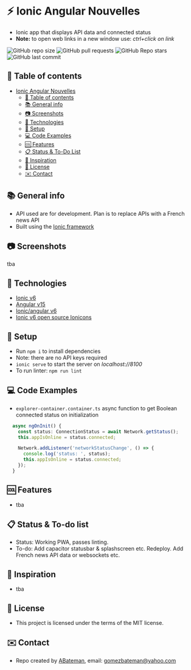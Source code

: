 # :zap: Ionic Angular Nouvelles

* Ionic app that displays API data and connected status
* **Note:** to open web links in a new window use: _ctrl+click on link_

![GitHub repo size](https://img.shields.io/github/repo-size/AndrewJBateman/ionic-angular-nouvelles?style=plastic)
![GitHub pull requests](https://img.shields.io/github/issues-pr/AndrewJBateman/ionic-angular-nouvelles?style=plastic)
![GitHub Repo stars](https://img.shields.io/github/stars/AndrewJBateman/ionic-angular-nouvelles?style=plastic)
![GitHub last commit](https://img.shields.io/github/last-commit/AndrewJBateman/ionic-angular-nouvelles?style=plastic)

## :page_facing_up: Table of contents

* [Ionic Angular Nouvelles](ionic-angular-nouvelles)
  * [:page_facing_up: Table of contents](#page_facing_up-table-of-contents)
  * [:books: General info](#books-general-info)
  * [:camera: Screenshots](#camera-screenshots)
  * [:signal_strength: Technologies](#signal_strength-technologies)
  * [:floppy_disk: Setup](#floppy_disk-setup)
  * [:computer: Code Examples](#computer-code-examples)
  * [:cool: Features](#cool-features)
  * [:clipboard: Status & To-Do List](#clipboard-status--to-do-list)
  * [:clap: Inspiration](#clap-inspiration)
  * [:file_folder: License](#file_folder-license)
  * [:envelope: Contact](#envelope-contact)

## :books: General info

* API used are for development. Plan is to replace APIs with a French news API
* Built using the [Ionic framework](https://ionicframework.com/docs)

## :camera: Screenshots

tba

## :signal_strength: Technologies

* [Ionic v6](https://ionicframework.com/)
* [Angular v15](https://angular.io/)
* [Ionic/angular v6](https://www.npmjs.com/package/@ionic/angular)
* [Ionic v6 open source Ionicons](https://ionicons.com/)

## :floppy_disk: Setup

* Run `npm i` to install dependencies
* Note: there are no API keys required
* `ionic serve` to start the server on _localhost://8100_
* To run linter: `npm run lint`

## :computer: Code Examples

* `explorer-container.container.ts` async function to get Boolean connected status on initialization

```typescript
  async ngOnInit() {
    const status: ConnectionStatus = await Network.getStatus();
    this.appIsOnline = status.connected;

    Network.addListener('networkStatusChange', () => {
      console.log('status: ', status);
      this.appIsOnline = status.connected;
    });
  }
```

## :cool: Features

* tba

## :clipboard: Status & To-do list

* Status: Working PWA, passes linting.
* To-do: Add capacitor statusbar & splashscreen etc. Redeploy. Add French news API data or websockets etc.

## :clap: Inspiration

* tba

## :file_folder: License

* This project is licensed under the terms of the MIT license.

## :envelope: Contact

* Repo created by [ABateman](https://github.com/AndrewJBateman), email: gomezbateman@yahoo.com
